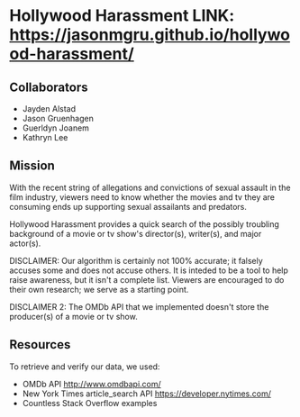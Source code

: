 # Hollywood Harassment LINK: https://jasonmgru.github.io/hollywood-harassment/

## Collaborators
* Jayden Alstad
* Jason Gruenhagen
* Guerldyn Joanem
* Kathryn Lee

## Mission
With the recent string of allegations and convictions of sexual assault in the film industry, viewers need to know whether the movies and tv they are consuming ends up supporting sexual assailants and predators. 

Hollywood Harassment provides a quick search of the possibly troubling background of a movie or tv show's director(s), writer(s), and major actor(s).

DISCLAIMER: Our algorithm is certainly not 100% accurate; it falsely accuses some and does not accuse others. It is inteded to be a tool to help raise awareness, but it isn't a complete list. Viewers are encouraged to do their own research; we serve as a starting point.

DISCLAIMER 2: The OMDb API that we implemented doesn't store the producer(s) of a movie or tv show.

## Resources
To retrieve and verify our data, we used:
* OMDb API http://www.omdbapi.com/
* New York Times article_search API https://developer.nytimes.com/
* Countless Stack Overflow examples
